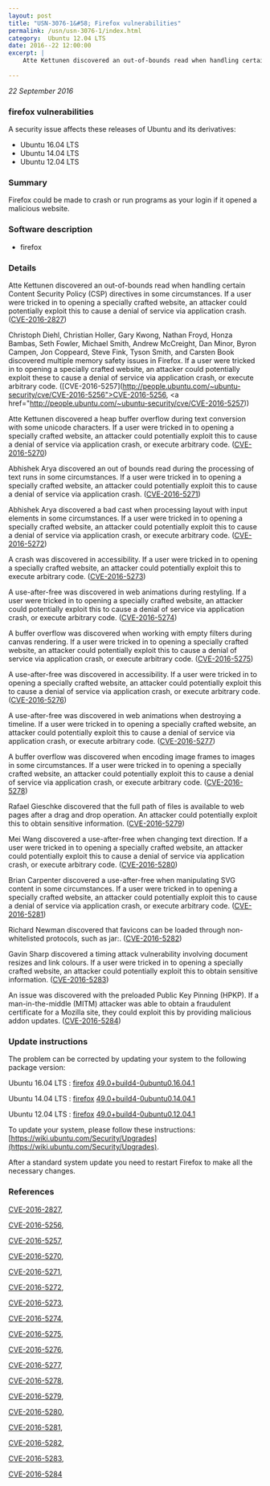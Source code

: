 ```yaml
---
layout: post
title: "USN-3076-1&#58; Firefox vulnerabilities"
permalink: /usn/usn-3076-1/index.html
category:  Ubuntu 12.04 LTS
date: 2016--22 12:00:00
excerpt: |
    Atte Kettunen discovered an out-of-bounds read when handling certain Content Security Policy (CSP) directives in some circumstances. If a user were tricked in to opening a specially crafted website, an attacker could potentially exploit this to cause a denial of service via application crash. ([CVE-2016-2827](http://people.ubuntu.com/~ubuntu-security/cve/CVE-2016-2827))
    
--- 
```

 
 

*22 September 2016*

### firefox vulnerabilities

A security issue affects these releases of Ubuntu and its derivatives:

* Ubuntu 16.04 LTS
* Ubuntu 14.04 LTS
* Ubuntu 12.04 LTS

### Summary

Firefox could be made to crash or run programs as your login if it opened a malicious website.

### Software description

* firefox 

### Details

Atte Kettunen discovered an out-of-bounds read when handling certain Content Security Policy (CSP) directives in some circumstances. If a user were tricked in to opening a specially crafted website, an attacker could potentially exploit this to cause a denial of service via application crash. ([CVE-2016-2827](http://people.ubuntu.com/~ubuntu-security/cve/CVE-2016-2827))

Christoph Diehl, Christian Holler, Gary Kwong, Nathan Froyd, Honza Bambas, Seth Fowler, Michael Smith, Andrew McCreight, Dan Minor, Byron Campen, Jon Coppeard, Steve Fink, Tyson Smith, and Carsten Book discovered multiple memory safety issues in Firefox. If a user were tricked in to opening a specially crafted website, an attacker could potentially exploit these to cause a denial of service via application crash, or execute arbitrary code. ([CVE-2016-5257](http://people.ubuntu.com/~ubuntu-security/cve/CVE-2016-5256">CVE-2016-5256</a>, <a href="http://people.ubuntu.com/~ubuntu-security/cve/CVE-2016-5257))

Atte Kettunen discovered a heap buffer overflow during text conversion with some unicode characters. If a user were tricked in to opening a specially crafted website, an attacker could potentially exploit this to cause a denial of service via application crash, or execute arbitrary code. ([CVE-2016-5270](http://people.ubuntu.com/~ubuntu-security/cve/CVE-2016-5270))

Abhishek Arya discovered an out of bounds read during the processing of text runs in some circumstances. If a user were tricked in to opening a specially crafted website, an attacker could potentially exploit this to cause a denial of service via application crash. ([CVE-2016-5271](http://people.ubuntu.com/~ubuntu-security/cve/CVE-2016-5271))

Abhishek Arya discovered a bad cast when processing layout with input elements in some circumstances. If a user were tricked in to opening a specially crafted website, an attacker could potentially exploit this to cause a denial of service via application crash, or execute arbitrary code. ([CVE-2016-5272](http://people.ubuntu.com/~ubuntu-security/cve/CVE-2016-5272))

A crash was discovered in accessibility. If a user were tricked in to opening a specially crafted website, an attacker could potentially exploit this to execute arbitrary code. ([CVE-2016-5273](http://people.ubuntu.com/~ubuntu-security/cve/CVE-2016-5273))

A use-after-free was discovered in web animations during restyling. If a user were tricked in to opening a specially crafted website, an attacker could potentially exploit this to cause a denial of service via application crash, or execute arbitrary code. ([CVE-2016-5274](http://people.ubuntu.com/~ubuntu-security/cve/CVE-2016-5274))

A buffer overflow was discovered when working with empty filters during canvas rendering. If a user were tricked in to opening a specially crafted website, an attacker could potentially exploit this to cause a denial of service via application crash, or execute arbitrary code. ([CVE-2016-5275](http://people.ubuntu.com/~ubuntu-security/cve/CVE-2016-5275))

A use-after-free was discovered in accessibility. If a user were tricked in to opening a specially crafted website, an attacker could potentially exploit this to cause a denial of service via application crash, or execute arbitrary code. ([CVE-2016-5276](http://people.ubuntu.com/~ubuntu-security/cve/CVE-2016-5276))

A use-after-free was discovered in web animations when destroying a timeline. If a user were tricked in to opening a specially crafted website, an attacker could potentially exploit this to cause a denial of service via application crash, or execute arbitrary code. ([CVE-2016-5277](http://people.ubuntu.com/~ubuntu-security/cve/CVE-2016-5277))

A buffer overflow was discovered when encoding image frames to images in some circumstances. If a user were tricked in to opening a specially crafted website, an attacker could potentially exploit this to cause a denial of service via application crash, or execute arbitrary code. ([CVE-2016-5278](http://people.ubuntu.com/~ubuntu-security/cve/CVE-2016-5278))

Rafael Gieschke discovered that the full path of files is available to web pages after a drag and drop operation. An attacker could potentially exploit this to obtain sensitive information. ([CVE-2016-5279](http://people.ubuntu.com/~ubuntu-security/cve/CVE-2016-5279))

Mei Wang discovered a use-after-free when changing text direction. If a user were tricked in to opening a specially crafted website, an attacker could potentially exploit this to cause a denial of service via application crash, or execute arbitrary code. ([CVE-2016-5280](http://people.ubuntu.com/~ubuntu-security/cve/CVE-2016-5280))

Brian Carpenter discovered a use-after-free when manipulating SVG content in some circumstances. If a user were tricked in to opening a specially crafted website, an attacker could potentially exploit this to cause a denial of service via application crash, or execute arbitrary code. ([CVE-2016-5281](http://people.ubuntu.com/~ubuntu-security/cve/CVE-2016-5281))

Richard Newman discovered that favicons can be loaded through non-whitelisted protocols, such as jar:. ([CVE-2016-5282](http://people.ubuntu.com/~ubuntu-security/cve/CVE-2016-5282))

Gavin Sharp discovered a timing attack vulnerability involving document resizes and link colours. If a user were tricked in to opening a specially crafted website, an attacker could potentially exploit this to obtain sensitive information. ([CVE-2016-5283](http://people.ubuntu.com/~ubuntu-security/cve/CVE-2016-5283))

An issue was discovered with the preloaded Public Key Pinning (HPKP). If a man-in-the-middle (MITM) attacker was able to obtain a fraudulent certificate for a Mozilla site, they could exploit this by providing malicious addon updates. ([CVE-2016-5284](http://people.ubuntu.com/~ubuntu-security/cve/CVE-2016-5284)) 

### Update instructions

The problem can be corrected by updating your system to the following package version:

Ubuntu 16.04 LTS
 : [firefox](https://launchpad.net/ubuntu/+source/firefox) <span> [49.0+build4-0ubuntu0.16.04.1](https://launchpad.net/ubuntu/+source/firefox/49.0+build4-0ubuntu0.16.04.1) </span> 

Ubuntu 14.04 LTS
 : [firefox](https://launchpad.net/ubuntu/+source/firefox) <span> [49.0+build4-0ubuntu0.14.04.1](https://launchpad.net/ubuntu/+source/firefox/49.0+build4-0ubuntu0.14.04.1) </span> 

Ubuntu 12.04 LTS
 : [firefox](https://launchpad.net/ubuntu/+source/firefox) <span> [49.0+build4-0ubuntu0.12.04.1](https://launchpad.net/ubuntu/+source/firefox/49.0+build4-0ubuntu0.12.04.1) </span> 

To update your system, please follow these instructions: [https://wiki.ubuntu.com/Security/Upgrades](https://wiki.ubuntu.com/Security/Upgrades).

After a standard system update you need to restart Firefox to make all the necessary changes. 

### References

 
 [CVE-2016-2827](http://people.ubuntu.com/~ubuntu-security/cve/CVE-2016-2827), 

 [CVE-2016-5256](http://people.ubuntu.com/~ubuntu-security/cve/CVE-2016-5256), 

 [CVE-2016-5257](http://people.ubuntu.com/~ubuntu-security/cve/CVE-2016-5257), 

 [CVE-2016-5270](http://people.ubuntu.com/~ubuntu-security/cve/CVE-2016-5270), 

 [CVE-2016-5271](http://people.ubuntu.com/~ubuntu-security/cve/CVE-2016-5271), 

 [CVE-2016-5272](http://people.ubuntu.com/~ubuntu-security/cve/CVE-2016-5272), 

 [CVE-2016-5273](http://people.ubuntu.com/~ubuntu-security/cve/CVE-2016-5273), 

 [CVE-2016-5274](http://people.ubuntu.com/~ubuntu-security/cve/CVE-2016-5274), 

 [CVE-2016-5275](http://people.ubuntu.com/~ubuntu-security/cve/CVE-2016-5275), 

 [CVE-2016-5276](http://people.ubuntu.com/~ubuntu-security/cve/CVE-2016-5276), 

 [CVE-2016-5277](http://people.ubuntu.com/~ubuntu-security/cve/CVE-2016-5277), 

 [CVE-2016-5278](http://people.ubuntu.com/~ubuntu-security/cve/CVE-2016-5278), 

 [CVE-2016-5279](http://people.ubuntu.com/~ubuntu-security/cve/CVE-2016-5279), 

 [CVE-2016-5280](http://people.ubuntu.com/~ubuntu-security/cve/CVE-2016-5280), 

 [CVE-2016-5281](http://people.ubuntu.com/~ubuntu-security/cve/CVE-2016-5281), 

 [CVE-2016-5282](http://people.ubuntu.com/~ubuntu-security/cve/CVE-2016-5282), 

 [CVE-2016-5283](http://people.ubuntu.com/~ubuntu-security/cve/CVE-2016-5283), 

 [CVE-2016-5284](http://people.ubuntu.com/~ubuntu-security/cve/CVE-2016-5284)
 

